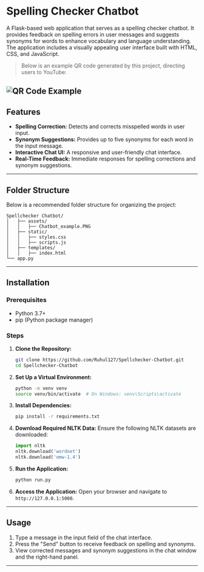 # Spelling Checker Chatbot

A Flask-based web application that serves as a spelling checker chatbot. It provides feedback on spelling errors in user messages and suggests synonyms for words to enhance vocabulary and language understanding. The application includes a visually appealing user interface built with HTML, CSS, and JavaScript.

> Below is an example QR code generated by this project, directing users to YouTube:

![QR Code Example](Speallchecker-Chatbot/assets/Chatbot_example.PNG)
---

## Features

- **Spelling Correction:** Detects and corrects misspelled words in user input.
- **Synonym Suggestions:** Provides up to five synonyms for each word in the input message.
- **Interactive Chat UI:** A responsive and user-friendly chat interface.
- **Real-Time Feedback:** Immediate responses for spelling corrections and synonym suggestions.

---

## Folder Structure

Below is a recommended folder structure for organizing the project:

```
Spellchecker Chatbot/
│   ├── assets/         
│   │   ├── Chatbot_example.PNG
│   ├── static/              
│   │   ├── styles.css       
│   │   ├── scripts.js       
│   ├── templates/           
│   │   ├── index.html       
└── app.py                   
```

---

## Installation

### Prerequisites

- Python 3.7+
- pip (Python package manager)

### Steps

1. **Clone the Repository:**
   ```bash
   git clone https://github.com/Ruhul127/Spellchecker-Chatbot.git
   cd Spellchecker-Chatbot
   ```

2. **Set Up a Virtual Environment:**
   ```bash
   python -m venv venv
   source venv/bin/activate  # On Windows: venv\Scripts\activate
   ```

3. **Install Dependencies:**
   ```bash
   pip install -r requirements.txt
   ```

4. **Download Required NLTK Data:**
   Ensure the following NLTK datasets are downloaded:
   ```python
   import nltk
   nltk.download('wordnet')
   nltk.download('omw-1.4')
   ```

5. **Run the Application:**
   ```bash
   python run.py
   ```

6. **Access the Application:**
   Open your browser and navigate to `http://127.0.0.1:5000`.

---

## Usage

1. Type a message in the input field of the chat interface.
2. Press the "Send" button to receive feedback on spelling and synonyms.
3. View corrected messages and synonym suggestions in the chat window and the right-hand panel.

---

